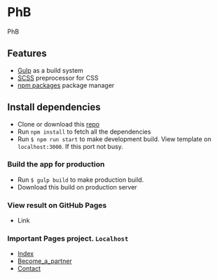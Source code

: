 # PhB
PhB

## Features
* [Gulp](https://gulpjs.com) as a build system
* [SCSS](http://sass-lang.com) preprocessor for CSS
* [npm packages](https://www.npmjs.com/) package manager

## Install dependencies
* Clone or download this [repo](git@github.com:svetlana-kruglik/newPhB.git)
* Run `npm install` to fetch all the dependencies
* Run  `$ npm run start` to make development build. View template on `localhost:3000`. If this port not busy.

### Build the app for production
* Run `$ gulp build` to make production build.
* Download this build on production server

### View result on GitHub Pages
* Link

### Important Pages project. `Localhost`
* [Index](http://localhost:3000/index.html)
* [Become_a_partner](http://localhost:3000/become_a_partner.html)
* [Contact](http://localhost:3000/contact.html)
